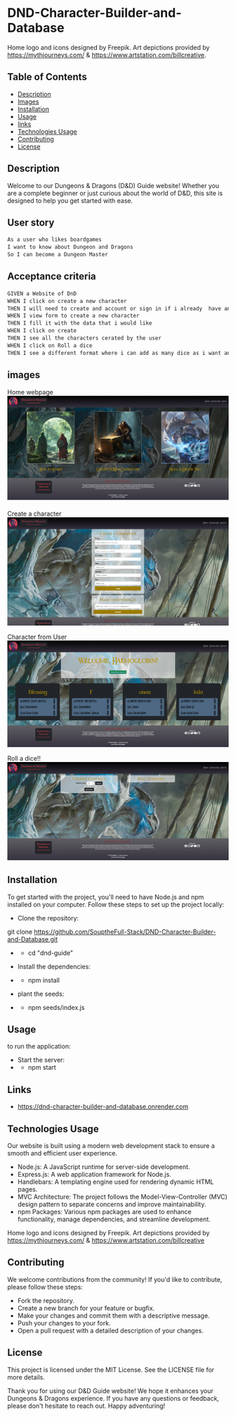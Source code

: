 # DND-Character-Builder-and-Database

Home logo and icons designed by Freepik.
Art depictions provided by https://mythjourneys.com/ & https://www.artstation.com/billcreative.

## Table of Contents

- [Description](#Description)
- [Images](#images)
- [Installation](#installation)
- [Usage](#Usage)
- [links](#links)
- [Technologies Usage](#technologies-usage)
- [Contributing](#contributing)
- [License](#license)

## Description

Welcome to our Dungeons & Dragons (D&D) Guide website! Whether you are a complete beginner or just curious about the world of D&D, this site is designed to help you get started with ease. 
## User story 

```md
As a user who likes boardgames
I want to know about Dungeon and Dragons
So I can become a Dungeon Master
```
## Acceptance criteria

```md
GIVEN a Website of DnD
WHEN I click on create a new character
THEN I will need to create and account or sign in if i already  have an existing
WHEN I view form to create a new character 
THEN I fill it with the data that i would like 
WHEN I click on create  
THEN I see all the characters cerated by the user
WHEN I click on Roll a dice  
THEN I see a different format where i can add as many dice as i want and the summary of the previous rolls
```

## images 

Home webpage
![app_homepage](/public/images/hompage.png "app home page")

Create a character
![app_create](/public/images/create.png "Create")

Character from User
![app_userCharacter](/public/images/userCharacters.png "userCharacter")

Roll a dice!!
![app_Dice](/public/images/Dice.png "Dice")
## Installation

To get started with the project, you'll need to have Node.js and npm installed on your computer. Follow these steps to set up the project locally:

- Clone the repository:

git clone https://github.com/SouptheFull-Stack/DND-Character-Builder-and-Database.git
- - cd "dnd-guide"

- Install the dependencies:

- - npm install

- plant the seeds:
- - npm seeds/index.js

## Usage 
to run the application:

- Start the server:
- - npm start

## Links 

- https://dnd-character-builder-and-database.onrender.com

## Technologies Usage

Our website is built using a modern web development stack to ensure a smooth and efficient user experience.

- Node.js: A JavaScript runtime for server-side development.
- Express.js: A web application framework for Node.js.
- Handlebars: A templating engine used for rendering dynamic HTML pages.
- MVC Architecture: The project follows the Model-View-Controller (MVC)   design pattern to separate concerns and improve maintainability.
- npm Packages: Various npm packages are used to enhance functionality, manage dependencies, and streamline development.

Home logo and icons designed by Freepik. Art depictions provided by https://mythjourneys.com/ & https://www.artstation.com/billcreative

## Contributing

We welcome contributions from the community! If you'd like to contribute, please follow these steps:

- Fork the repository.
- Create a new branch for your feature or bugfix.
- Make your changes and commit them with a descriptive message.
- Push your changes to your fork.
- Open a pull request with a detailed description of your changes.

## License

This project is licensed under the MIT License. See the LICENSE file for more details.

Thank you for using our D&D Guide website! We hope it enhances your Dungeons & Dragons experience. If you have any questions or feedback, please don't hesitate to reach out. Happy adventuring!

